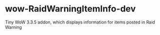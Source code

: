 # wow-RaidWarningItemInfo-dev
Tiny WoW 3.3.5 addon, which displays information for items posted in Raid Warning
